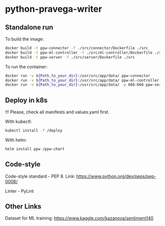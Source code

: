 # python-pravega-writer

## Standalone run

To build the image:

```bash
docker build -t ppw-connector -f ./src/connector/Dockerfile ./src
docker build -t ppw-ml-controller -f ./src/ml-controller/Dockerfile ./src
docker build -t ppw-server -f ./src/server/Dockerfile ./src
```

To run the container:

```bash
docker run -v ${Path_to_your_dir}:/usr/src/app/data/ ppw-connector
docker run -v ${Path_to_your_dir}:/usr/src/app/data/ ppw-ml-controller
docker run -v ${Path_to_your_dir}:/usr/src/app/data/ -p 666:666 ppw-server
```

## Deploy in k8s

!!! Please, check all manifests and values.yaml first.

With kubectl:

```bash
kubectl install -f /deploy
```

With helm:

```bash
helm install ppw /ppw-chart
```

## Code-style

Code-style standard - PEP 8. Link: https://www.python.org/dev/peps/pep-0008/

Linter - PyLint

## Other Links

Dataset for ML training: https://www.kaggle.com/kazanova/sentiment140